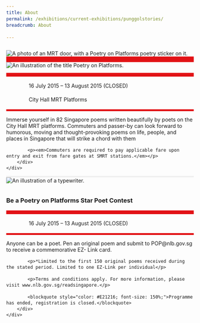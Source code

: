 ```yaml
---
title: About
permalink: /exhibitions/current-exhibitions/punggolstories/
breadcrumb: About

---
```



<section class="section__about">
<div class="container__card">
    <div class="row">
        <div class="col is-full" style="border-bottom: 15px solid #E21216; padding: 12px 0 0 0;">
            <img srcset="/images/event-images/poetry-on-platforms/poetry-on-platforms-tab-banner_400w.jpg 400w, /images/event-images/poetry-on-platforms/poetry-on-platforms-tab-banner_1000w.jpg 1000w" sizes="(max-width: 500px) 40vw, 100vw" height="250" width="1000" src="/images/event-images/poetry-on-platforms/poetry-on-platforms-tab-banner_400w.jpg" alt="A photo of an MRT door, with a Poetry on Platforms poetry sticker on it.">
        </div>
    </div>    
    <div class="row">
        <div class="col is-full" style="padding: 0 0 12px 0;">
            <img src="/images/event-images/poetry-on-platforms/poetry-on-platforms-main-image.png" alt="An illustration of the title Poetry on Platforms.">
        </div>
    </div>
        <div class="row">
            <div class="col" style="border-top: 10px solid #E21216; border-bottom: 5px solid #E21216;">
                <ul style="list-style: none; margin-left: 0px;">
                    <li style="margin-bottom: 1rem;">
                        <span class="sgds-icon sgds-icon-calendar" style="font-size: 150%; display: inline-block; float: left; vertical-align: middle;"></span>
                        <div style="line-height: 150%; padding-left: 2.3rem;">16 July 2015 – 13 August 2015 (CLOSED)</div>
                    </li> 
                    <li style="margin-bottom: 1rem;">
                        <span class="sgds-icon sgds-icon-map" style="font-size: 150%; display: inline-block; float: left; vertical-align: middle;"></span>
                        <div style="line-height: 150%; padding-left: 2.3rem;">City Hall MRT Platforms</div>
                    </li>                    
                    </ul>
            </div>
        </div>
</div>
    
<div class="container__description">
    <div class="row">
        <div class="col is-full padding--top--lg">
            <p>Immerse yourself in 82 Singapore poems written beautifully by poets on the City Hall MRT platforms. Commuters and passer-by can look forward to humorous, moving and thought-provoking poems on life, people, and places in Singapore that will strike a chord with them</p>

            <p><em>Commuters are required to pay applicable fare upon entry and exit from fare gates at SMRT stations.</em></p>
        </div>
    </div>
</div>

<div class="container__line padding--lg">
    <div class="row">
        <div class="col is-12" style="padding: 2px 0; background-color: #efefef;">
        </div>
    </div>
</div>  

<div class="container__card">
    <div class="row">
        <div class="col is-full" style="padding: 0 0 12px 0;">
            <img srcset="/images/event-images/poetry-on-platforms/POP02_400w.jpg 400w, /images/event-images/poetry-on-platforms/POP02_1000w.jpg 1000w" sizes="(max-width: 500px) 40vw, 100vw" height="581" width="1000" src="/images/event-images/poetry-on-platforms/POP02_400w.jpg" alt="An illustration of a typewriter.">
        </div>
    </div>
    <div class="row margin--bottom--xs">
        <div class="col is-12 padding--xs">
            <h3><strong>Be a Poetry on Platforms Star Poet Contest</strong></h3>
        </div>
    </div>
        <div class="row">
            <div class="col" style="border-top: 10px solid #E21216; border-bottom: 5px solid #E21216;">
                <ul style="list-style: none; margin-left: 0px;">
                    <li style="margin-bottom: 1rem;">
                        <span class="sgds-icon sgds-icon-calendar" style="font-size: 150%; display: inline-block; float: left; vertical-align: middle;"></span>
                        <div style="line-height: 150%; padding-left: 2.3rem;">16 July 2015 – 13 August 2015 (CLOSED)</div>
                    </li> 
                </ul>
            </div>
        </div>
</div>
    
<div class="container__description">
    <div class="row">
        <div class="col is-full padding--top--lg">
            <p>Anyone can be a poet. Pen an original poem and submit to POP@nlb.gov.sg to receive a commemorative EZ- Link card.</p>

            <p>*Limited to the first 150 original poems received during the stated period. Limited to one EZ-Link per individual</p>

            <p>Terms and conditions apply. For more information, please visit www.nlb.gov.sg/readsingapore.</p>
            
            <blockquote style="color: #E21216; font-size: 150%;">Programme has ended, registration is closed.</blockquote>
        </div>
    </div>
</div>
    
</section>

